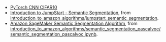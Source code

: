 - [PyTorch CNN CIFAR10](./pytorch_cnn_cifar10/)
- [Introduction to JumpStart - Semantic Segmentation](./jumpstart_semantic_segmentation/), from [introduction_to_amazon_algorithms/jumpstart_semantic_segmentation](https://github.com/aws/amazon-sagemaker-examples/tree/main/introduction_to_amazon_algorithms/jumpstart_semantic_segmentation).
- [Amazon SageMaker Semantic Segmentation Algorithm](./semantic_segmentation_pascalvoc/), from [introduction_to_amazon_algorithms/semantic_segmentation_pascalvoc/semantic_segmentation_pascalvoc.ipynb](https://github.com/aws/amazon-sagemaker-examples/blob/main/introduction_to_amazon_algorithms/semantic_segmentation_pascalvoc/semantic_segmentation_pascalvoc.ipynb).
